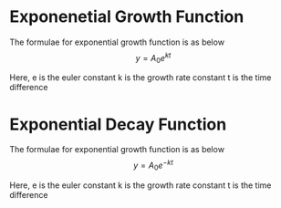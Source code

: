 # Exponenetial Growth Function

The formulae for exponential growth function is as below
$$y = A_0 e^{kt}$$ 

Here, e is the euler constant
k is the growth rate constant
t is the time difference

# Exponential Decay Function

The formulae for exponential growth function is as below
$$y = A_0 e^{-kt}$$ 

Here, e is the euler constant
k is the growth rate constant
t is the time difference
